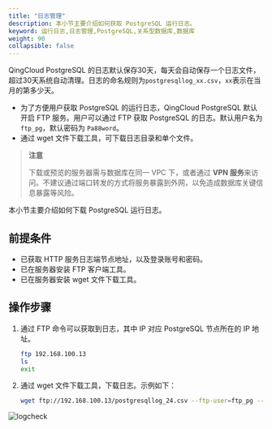 ```yaml
---
title: "日志管理"
description: 本小节主要介绍如何获取 PostgreSQL 运行日志。 
keyword: 运行日志,日志管理,PostgreSQL,关系型数据库,数据库
weight: 90
collapsible: false
---
```


QingCloud PostgreSQL 的日志默认保存30天，每天会自动保存一个日志文件，超过30天系统自动清理。日志的命名规则为`postgresqllog_xx.csv`，`xx`表示在当月的第多少天。

- 为了方便用户获取 PostgreSQL 的运行日志，QingCloud PostgreSQL 默认开启 FTP 服务。用户可以通过 FTP 获取 PostgreSQL 的日志。默认用户名为 `ftp_pg`，默认密码为 `Pa88word`。
- 通过 wget 文件下载工具，可下载日志目录和单个文件。

> **注意**
> 
> 下载或预览的服务器需与数据库在同一 VPC 下，或者通过 **VPN 服务**来访问。不建议通过端口转发的方式将服务暴露到外网，以免造成数据库关键信息暴露等风险。

本小节主要介绍如何下载 PostgreSQL 运行日志。

## 前提条件

- 已获取 HTTP 服务日志端节点地址，以及登录账号和密码。
- 已在服务器安装 FTP 客户端工具。
- 已在服务器安装 wget 文件下载工具。

## 操作步骤

1. 通过 FTP 命令可以获取到日志，其中 IP 对应 PostgreSQL 节点所在的 IP 地址。

    ```bash
    ftp 192.168.100.13
    ls
    exit
    ```

2. 通过 wget 文件下载工具，下载日志。示例如下：

   ```bash
   wget ftp://192.168.100.13/postgresqllog_24.csv --ftp-user=ftp_pg --ftp-password=Pa88word
   ```

![logcheck](../../_images/logcheck.png)
